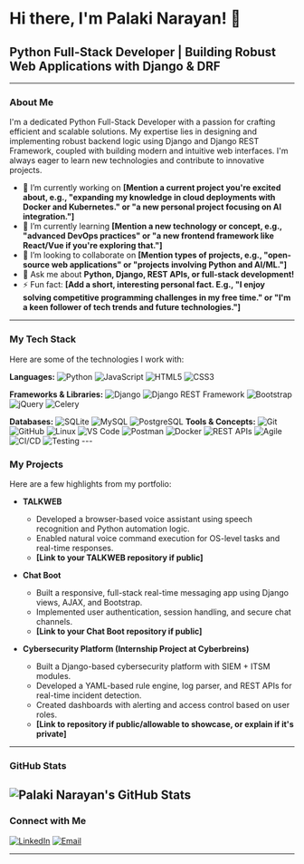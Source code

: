 # Hi there, I'm Palaki Narayan! 👋

## Python Full-Stack Developer | Building Robust Web Applications with Django & DRF

---

### About Me

I'm a dedicated Python Full-Stack Developer with a passion for crafting efficient and scalable solutions. My expertise lies in designing and implementing robust backend logic using Django and Django REST Framework, coupled with building modern and intuitive web interfaces. I'm always eager to learn new technologies and contribute to innovative projects.

- 🔭 I’m currently working on **[Mention a current project you're excited about, e.g., "expanding my knowledge in cloud deployments with Docker and Kubernetes." or "a new personal project focusing on AI integration."]**
- 🌱 I’m currently learning **[Mention a new technology or concept, e.g., "advanced DevOps practices" or "a new frontend framework like React/Vue if you're exploring that."]**
- 👯 I’m looking to collaborate on **[Mention types of projects, e.g., "open-source web applications" or "projects involving Python and AI/ML."]**
- 💬 Ask me about **Python, Django, REST APIs, or full-stack development!**
- ⚡ Fun fact: **[Add a short, interesting personal fact. E.g., "I enjoy solving competitive programming challenges in my free time." or "I'm a keen follower of tech trends and future technologies."]**

---

### My Tech Stack

Here are some of the technologies I work with:

**Languages:**
![Python](https://img.shields.io/badge/Python-3776AB?style=for-the-badge&logo=python&logoColor=white)
![JavaScript](https://img.shields.io/badge/JavaScript-F7DF1E?style=for-the-badge&logo=javascript&logoColor=black)
![HTML5](https://img.shields.io/badge/HTML5-E34F26?style=for-the-badge&logo=html5&logoColor=white)
![CSS3](https://img.shields.io/badge/CSS3-1572B6?style=for-the-badge&logo=css3&logoColor=white)

**Frameworks & Libraries:**
![Django](https://img.shields.io/badge/Django-092E20?style=for-the-badge&logo=django&logoColor=white)
![Django REST Framework](https://img.shields.io/badge/DRF-092E20?style=for-the-badge&logo=django&logoColor=white)
![Bootstrap](https://img.shields.io/badge/Bootstrap-7952B3?style=for-the-badge&logo=bootstrap&logoColor=white)
![jQuery](https://img.shields.io/badge/jQuery-0769AD?style=for-the-badge&logo=jquery&logoColor=white)
![Celery](https://img.shields.io/badge/Celery-37812D?style=for-the-badge&logo=celery&logoColor=white)

**Databases:**
![SQLite](https://img.shields.io/badge/SQLite-07405E?style=for-the-badge&logo=sqlite&logoColor=white)
![MySQL](https://img.shields.io/badge/MySQL-4479A1?style=for-the-badge&logo=mysql&logoColor=white)
![PostgreSQL](https://img.shields.io/badge/PostgreSQL-316192?style=for-the-badge&logo=postgresql&logoColor=white)
**Tools & Concepts:**
![Git](https://img.shields.io/badge/Git-F05032?style=for-the-badge&logo=git&logoColor=white)
![GitHub](https://img.shields.io/badge/GitHub-181717?style=for-the-badge&logo=github&logoColor=white)
![Linux](https://img.shields.io/badge/Linux-FCC624?style=for-the-badge&logo=linux&logoColor=black)
![VS Code](https://img.shields.io/badge/VS%20Code-007ACC?style=for-the-badge&logo=visual-studio-code&logoColor=white)
![Postman](https://img.shields.io/badge/Postman-FF6C37?style=for-the-badge&logo=postman&logoColor=white)
![Docker](https://img.shields.io/badge/Docker-2496ED?style=for-the-badge&logo=docker&logoColor=white)
![REST APIs](https://img.shields.io/badge/REST%20APIs-005C9C?style=for-the-badge&logo=api&logoColor=white)
![Agile](https://img.shields.io/badge/Agile-007399?style=for-the-badge&logo=data:image/svg+xml;base64,PHN2ZyB3aWR0aD0iMjQiIGhlaWdodD0iMjQiIHZpZXdCb3g9IjAgMCAyNCAyNCIgZmlsbD0ibm9uZSIgeG1sbnM9Imh0dHA6Ly93d3cudzMub3JnLzIwMDAvc3ZnIj4KPHBhdGggZD0iTTEyIDJDNi40NyAyIDIgNi40NyAyIDEyQzIgMTcuNTMgNi40NyAyMiAxMiAyMkMxNy41MyAyMiAyMiAxNy41MyAyMiAxMkMyMiA2LjQ3IDE3LjUzIDIgMTIgMlpNNyAxMC42MkwxMC42MiAxNEwxNyAxMC41NkwxNS40MyA5TDExLjIgMTIuOTlMNyAxMC42MloiIGZpbGw9IndoaXRlIi8+Cjwvc3ZnPgo=&labelColor=007399&color=007399) ![CI/CD](https://img.shields.io/badge/CI%2FCD-D32F2F?style=for-the-badge&logo=data:image/svg+xml;base64,PHN2ZyB3aWR0aD0iMjQiIGhlaWdodD0iMjQiIHZpZXZCb3g9IjAgMCAyNCAyNCIgZmlsbD0ibm9uZSIgeG1sbnM9Imh0dHA6Ly93d3cudzMub3JnLzIwMDAvc2dnIj4KPHBhdGggZD0iTTExIDUuODlMMTQuMDMgMTIuMDJMOS45NyAxOS4wOEwxNS45NyAxOS40NkwxNS45NyAxNC41TDE4LjA1IDEzLjAxTDE4LjA1IDE5LjQ1TDYgMTkuNDZMOC4wMiAxMy40N0w5LjA0IDExLjkyTDE1LjA1IDExLjkzTDE1LjA1IDE3LjM4TDExIDUuODlZMTEuMDcgOC45OUwxMS4wNiA5LjAwTDE1LjAzIDE1Ljk4TDE0LjA2IDE2Ljk5TDkuOTcgOS45OUwxMS4wNyA4Ljk5WiIgZmlsbD0id2hpdGUiLz4KPC9zdmc+Cg==&labelColor=D32F2F&color=D32F2F) ![Testing](https://img.shields.io/badge/Testing-42B983?style=for-the-badge&logo=data:image/svg+xml;base64,PHN2ZyB3aWR0aD0iMjQiIGhlaWdodD0iMjQiIHZpZXdCb3g9IjAgMCAyNCAyNCIgZmlsbD0ibm9uZSIgeG1sbnM9Imh0dHA6Ly93d3cudzMub3JnLzIwMDAvc3ZnIj4KPHBhdGggZD0iTTEyIDJDNi40NyAyIDIgNi40NyAyIDEyQzIgMTcuNTMgNi40NyAyMiAxMiAyMkMxNy41MyAyMiAyMiAxNy41MyAyMiAxMkMyMiA2LjQ3IDE3LjUzIDIgMTIgMlpNOC41IDExLjk5TDcuMzMgMTEuMjVMOC41IDEyLjQ5TDExLjg1IDE0LjUzTDE0LjY3IDkuNTJMMTMuNTcgOC43N0wxMS44NSAxMi43N0w4LjUgMTEuOTlaIiBmaWxsPSJ3aGl0ZSIvPgo8L3N2Zz4K&labelColor=42B983&color=42B983) ---

### My Projects

Here are a few highlights from my portfolio:

-   **TALKWEB**
    -   Developed a browser-based voice assistant using speech recognition and Python automation logic.
    -   Enabled natural voice command execution for OS-level tasks and real-time responses.
    -   **[Link to your TALKWEB repository if public]**

-   **Chat Boot**
    -   Built a responsive, full-stack real-time messaging app using Django views, AJAX, and Bootstrap.
    -   Implemented user authentication, session handling, and secure chat channels.
    -   **[Link to your Chat Boot repository if public]**

-   **Cybersecurity Platform (Internship Project at Cyberbreins)**
    -   Built a Django-based cybersecurity platform with SIEM + ITSM modules.
    -   Developed a YAML-based rule engine, log parser, and REST APIs for real-time incident detection.
    -   Created dashboards with alerting and access control based on user roles.
    -   **[Link to repository if public/allowable to showcase, or explain if it's private]**

---

### GitHub Stats

![Palaki Narayan's GitHub Stats](https://github-readme-stats.vercel.app/api?username=**YOUR_GITHUB_USERNAME**&show_icons=true&theme=dark)
---

### Connect with Me

[![LinkedIn](https://img.shields.io/badge/LinkedIn-0077B5?style=for-the-badge&logo=linkedin&logoColor=white)](https://linkedin.com/in/palaki-narayan)
[![Email](https://img.shields.io/badge/Email-D14836?style=for-the-badge&logo=gmail&logoColor=white)](mailto:palakinarayan1234@gmail.com)

---
